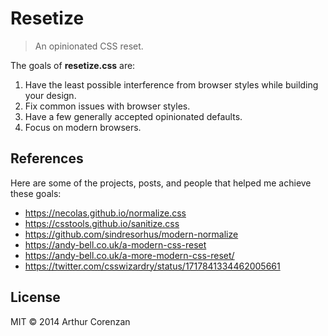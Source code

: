# Resetize

> An opinionated CSS reset.

The goals of **resetize.css** are:

1. Have the least possible interference from browser styles while building your design.
2. Fix common issues with browser styles.
3. Have a few generally accepted opinionated defaults.
4. Focus on modern browsers.

## References

Here are some of the projects, posts, and people that helped me achieve these goals:

- <https://necolas.github.io/normalize.css>
- <https://csstools.github.io/sanitize.css>
- <https://github.com/sindresorhus/modern-normalize>
- <https://andy-bell.co.uk/a-modern-css-reset>
- <https://andy-bell.co.uk/a-more-modern-css-reset/>
- <https://twitter.com/csswizardry/status/1717841334462005661>

## License

MIT © 2014 Arthur Corenzan
